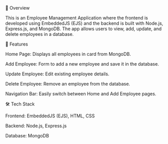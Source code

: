 📌 Overview   

This is an Employee Management Application where the frontend is developed using EmbeddedJS (EJS) and the backend is built with Node.js, Express.js, and MongoDB.
The app allows users to view, add, update, and delete employees in a database.

📂 Features


Home Page: Displays all employees in card from MongoDB.

Add Employee: Form to add a new employee and save it in the database.

Update Employee: Edit existing employee details.

Delete Employee: Remove an employee from the database.

Navigation Bar: Easily switch between Home and Add Employee pages.

🛠 Tech Stack

Frontend: EmbeddedJS (EJS), HTML, CSS

Backend: Node.js, Express.js

Database: MongoDB





